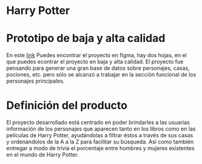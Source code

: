 # Harry Potter

# Prototipo de baja y alta calidad
En este [link](https://www.figma.com/file/fAi8kAsxiHXlXo9ap0juaQ/Data-Lover--HarryPotter?type=design&node-id=7%3A2&t=Uc5iNi9DZWDf6oBf-1)
Puedes encontrar el proyecto en figma, hay dos hojas, en el que puedes econtrar el proyecto en baja y alta calidad. El proyecto fue pensando para generar una gran base de datos sobre personajes, casas, pociones, etc. pero sólo se alcanzó a trabajar en la sección funcional de los personajes principales.

 # Definición del producto 
 El proyecto desarrollado está centrado en poder brindarles a las usuarias información de los personajes que aparecen tanto en los libros como en las películas de Harry Potter, ayudándolas a filtrar éstos a través de sus casas y ordenándolos de la A a la Z para facilitar su búsqueda. Así como también entregar a modo de trivia el porcentaje entre hombres y mujeres existentes en el mundo de Harry Potter.
